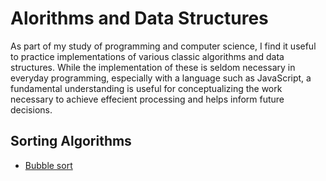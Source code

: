 # Alorithms and Data Structures
As part of my study of programming and computer science, I find it useful to practice implementations of various classic algorithms and data structures. While the implementation of these is seldom necessary in everyday programming, especially with a language such as JavaScript, a fundamental understanding is useful for conceptualizing the work necessary to achieve effecient processing and helps inform future decisions.

## Sorting Algorithms
- [Bubble sort](https://github.com/jongrim/js-algorithms-and-data-structures/blob/master/sorting/bubble_sort.js)
